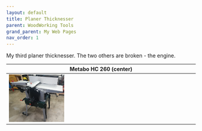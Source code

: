 ```yaml
---
layout: default
title: Planer Thicknesser
parent: WoodWorking Tools
grand_parent: My Web Pages
nav_order: 1
---
```

My third planer thicknesser. The two others are broken - the engine. 


| Metabo HC 260 (center)                                                    |
|---------------------------------------------------------------------------|
 <img alt="image" height="30%" src="/media/Metabo_HC260.jpg" width="30%"/> | <img alt="image" height="30%" src="/media/Metabo_HC260_1.jpg" width="30%"/> | <img alt="image" height="30%" src="/media/Metabo_HC260_21.jpg" width="30%"/> |